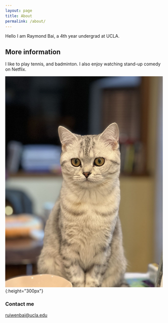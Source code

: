 ```yaml
---
layout: page
title: About
permalink: /about/
---
```

Hello I am Raymond Bai, a 4th year undergrad at UCLA.

## More information

I like to play tennis, and badminton. I also enjoy watching stand-up comedy on Netflix.

![](/images/luna.jpg){:height="300px"}

### Contact me

[ruiwenbai@ucla.edu](mailto:ruiwenbai@ucla.edu)